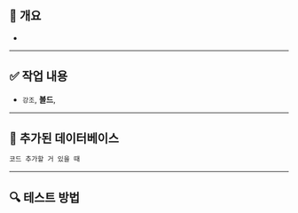 ## 📌 개요
- 

---

## ✅ 작업 내용
- `강조`, **볼드**, 

---

## 📄 추가된 데이터베이스
```sql
코드 추가할 거 있을 때
```

---

## 🔍 테스트 방법